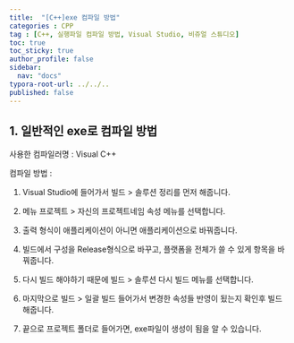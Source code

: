 ```yaml
---
title:  "[C++]exe 컴파일 방법"
categories : CPP
tag : [C++, 실행파일 컴파일 방법, Visual Studio, 비쥬얼 스튜디오]
toc: true
toc_sticky: true
author_profile: false
sidebar:
  nav: "docs"
typora-root-url: ../../..
published: false
---
```



## 1. 일반적인 exe로 컴파일 방법

사용한 컴파일러명 : Visual C++

컴파일 방법 : 

1. Visual Studio에 들어가서 빌드 > 솔루션 정리를 먼저 해줍니다.

2. 메뉴 프로젝트 > 자신의 프로젝트네임 속성 메뉴를 선택합니다.

3. 출력 형식이 애플리케이션이 아니면 애플리케이션으로 바꿔줍니다.

4. 빌드에서 구성을 Release형식으로 바꾸고, 플랫폼을 전체가 쓸 수 있게 항목을 바꿔줍니다.

5. 다시 빌드 해야하기 때문에 빌드 > 솔루션 다시 빌드 메뉴를 선택합니다.

6. 마지막으로 빌드 > 일괄 빌드 들어가서 변경한 속성들 반영이 됬는지 확인후 빌드 해줍니다.

7. 끝으로 프로젝트 폴더로 들어가면, exe파일이 생성이 됨을 알 수 있습니다.